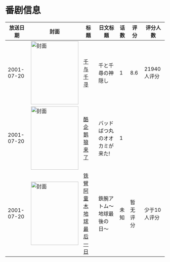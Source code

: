 # 番剧信息

|放送日期|封面|标题|日文标题|话数|评分|评分人数|
|---|---|---|---|---|---|---|
|2001-07-20|<img src="https://lain.bgm.tv/pic/cover/c/9d/fc/311_GAg3x.jpg" alt="封面" style="width:150px;height:200px;object-fit:cover;">|[千与千寻](https://bangumi.tv/subject/311)|千と千尋の神隠し|1|8.6|21940人评分|
|2001-07-20|<img src="https://lain.bgm.tv/pic/cover/c/c0/f7/316629_5xkY0.jpg" alt="封面" style="width:150px;height:200px;object-fit:cover;">|[酷企鹅 狼来了](https://bangumi.tv/subject/316629)|バッドばつ丸のオオカミが来た!|1|||
|2001-07-20|<img src="https://lain.bgm.tv/pic/cover/c/88/1c/425942_JVFGc.jpg" alt="封面" style="width:150px;height:200px;object-fit:cover;">|[铁臂阿童木 地球最后一日](https://bangumi.tv/subject/425942)|鉄腕アトム〜地球最後の日〜|未知|暂无评分|少于10人评分|
